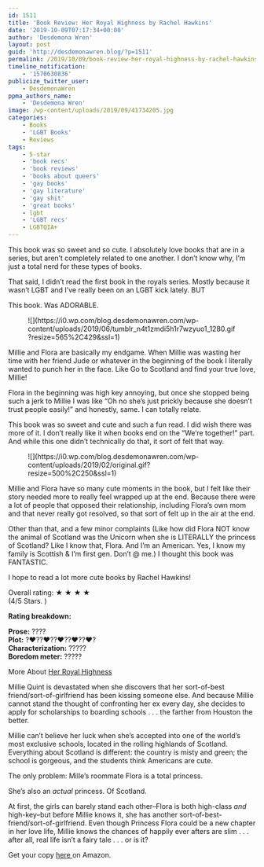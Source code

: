 ```yaml
---
id: 1511
title: 'Book Review: Her Royal Highness by Rachel Hawkins'
date: '2019-10-09T07:17:34+00:00'
author: 'Desdemona Wren'
layout: post
guid: 'http://desdemonawren.blog/?p=1511'
permalink: /2019/10/09/book-review-her-royal-highness-by-rachel-hawkins/
timeline_notification:
    - '1570630836'
publicize_twitter_user:
    - DesdemonaWren
ppma_authors_name:
    - 'Desdemona Wren'
image: /wp-content/uploads/2019/09/41734205.jpg
categories:
    - Books
    - 'LGBT Books'
    - Reviews
tags:
    - 5-star
    - 'book recs'
    - 'book reviews'
    - 'books about queers'
    - 'gay books'
    - 'gay literature'
    - 'gay shit'
    - 'great books'
    - lgbt
    - 'LGBT recs'
    - LGBTQIA+
---
```


This book was so sweet and so cute. I absolutely love books that are in a series, but aren’t completely related to one another. I don’t know why, I’m just a total nerd for these types of books.

That said, I didn’t read the first book in the royals series. Mostly because it wasn’t LGBT and I’ve really been on an LGBT kick lately. BUT

This book. Was ADORABLE.

<div class="wp-block-image"><figure class="aligncenter size-large">![](https://i0.wp.com/blog.desdemonawren.com/wp-content/uploads/2019/06/tumblr_n4t1zmdi5h1r7wzyuo1_1280.gif?resize=565%2C429&ssl=1)</figure></div>Millie and Flora are basically my endgame. When Millie was wasting her time with her friend Jude or whatever in the beginning of the book I literally wanted to punch her in the face. Like Go to Scotland and find your true love, Millie!

Flora in the beginning was high key annoying, but once she stopped being such a jerk to Millie I was like “Oh no she’s just prickly because she doesn’t trust people easily!” and honestly, same. I can totally relate.

This book was so sweet and cute and such a fun read. I did wish there was more of it. I don’t really like it when books end on the “We’re together!” part. And while this one didn’t technically do that, it sort of felt that way.

<div class="wp-block-image"><figure class="aligncenter size-large">![](https://i0.wp.com/blog.desdemonawren.com/wp-content/uploads/2019/02/original.gif?resize=500%2C250&ssl=1)</figure></div>Millie and Flora have so many cute moments in the book, but I felt like their story needed more to really feel wrapped up at the end. Because there were a lot of people that opposed their relationship, including Flora’s own mom and that never really got resolved, so that sort of felt up in the air at the end.

Other than that, and a few minor complaints (Like how did Flora NOT know the animal of Scotland was the Unicorn when she is LITERALLY the princess of Scotland? Like I know that, Flora. And I’m an American. Yes, I know my family is Scottish &amp; I’m first gen. Don’t @ me.) I thought this book was FANTASTIC.

I hope to read a lot more cute books by Rachel Hawkins!

Overall rating: ★ ★ ★ ★   
(4/5 Stars. )

**Rating breakdown:**

**Prose:** ????  
**Plot:**  ?‍❤️‍??‍❤️‍??‍❤️‍??‍❤️‍??‍❤️‍?   
**Characterization:** ?????   
**Boredom meter:** ?????

More About [Her Royal Highness](https://www.amazon.com/gp/product/1524738263/ref=as_li_qf_asin_il_tl?ie=UTF8&tag=myblog7709-20&creative=9325&linkCode=as2&creativeASIN=1524738263&linkId=825cf380ebcc36f0dfe900ad18c0707f)

Millie Quint is devastated when she discovers that her sort-of-best friend/sort-of-girlfriend has been kissing someone else. And because Millie cannot stand the thought of confronting her ex every day, she decides to apply for scholarships to boarding schools . . . the farther from Houston the better.

Millie can’t believe her luck when she’s accepted into one of the world’s most exclusive schools, located in the rolling highlands of Scotland. Everything about Scotland is different: the country is misty and green; the school is gorgeous, and the students think Americans are cute.

The only problem: Mille’s roommate Flora is a total princess.

She’s also an *actual* princess. Of Scotland.

At first, the girls can barely stand each other–Flora is both high-class *and* high-key–but before Millie knows it, she has another sort-of-best-friend/sort-of-girlfriend. Even though Princess Flora could be a new chapter in her love life, Millie knows the chances of happily ever afters are slim . . . after all, real life isn’t a fairy tale . . . or is it?

Get your copy [here ](https://www.amazon.com/gp/product/1524738263/ref=as_li_qf_asin_il_tl?ie=UTF8&tag=myblog7709-20&creative=9325&linkCode=as2&creativeASIN=1524738263&linkId=d0e3a730086914282a08cd9337d17ecb)on Amazon.